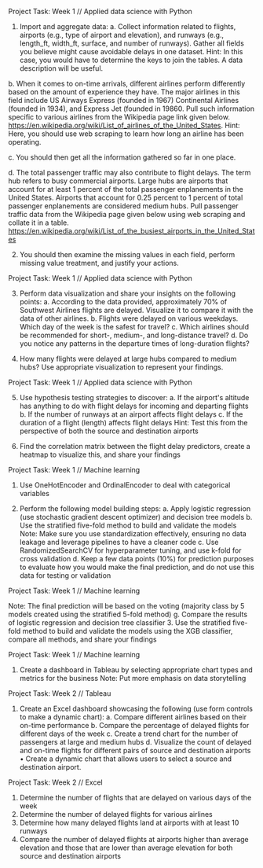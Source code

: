 ﻿Project Task: Week 1 // Applied data science with Python

1. Import and aggregate data:
a. Collect information related to flights, airports (e.g., type of airport and elevation), and runways 
(e.g., length_ft, width_ft, surface, and number of runways). Gather all fields you believe might cause 
avoidable delays in one dataset.
Hint: In this case, you would have to determine the keys to join the tables. A data description will be 
useful.

b. When it comes to on-time arrivals, different airlines perform differently based on the amount of 
experience they have. The major airlines in this field include US Airways Express (founded in 
1967) Continental Airlines (founded in 1934), and Express Jet (founded in 19860. Pull such 
information specific to various airlines from the Wikipedia page link given below.
https://en.wikipedia.org/wiki/List_of_airlines_of_the_United_States. 
Hint: Here, you should use web scraping to learn how long an airline has been operating.

c. You should then get all the information gathered so far in one place.

d. The total passenger traffic may also contribute to flight delays. The term hub refers to 
busy commercial airports. Large hubs are airports that account for at least 1 percent 
of the total passenger enplanements in the United States. Airports that account for 
0.25 percent to 1 percent of total passenger enplanements are considered medium 
hubs. Pull passenger traffic data from the Wikipedia page given below using web 
scraping and collate it in a table.
https://en.wikipedia.org/wiki/List_of_the_busiest_airports_in_the_United_States

2. You should then examine the missing values in each field, perform missing value 
treatment, and justify your actions.

Project Task: Week 1 // Applied data science with Python

3. Perform data visualization and share your insights on the following points:
a. According to the data provided, approximately 70% of Southwest Airlines flights are 
delayed. Visualize it to compare it with the data of other airlines.
b. Flights were delayed on various weekdays. Which day of the week is the safest for 
travel?
c. Which airlines should be recommended for short-, medium-, and long-distance travel?
d. Do you notice any patterns in the departure times of long-duration flights?

4. How many flights were delayed at large hubs compared to medium hubs? Use 
appropriate visualization to represent your findings.

Project Task: Week 1 // Applied data science with Python

5. Use hypothesis testing strategies to discover:
a. If the airport's altitude has anything to do with flight delays for incoming and 
departing flights
b. If the number of runways at an airport affects flight delays
c. If the duration of a flight (length) affects flight delays
Hint: Test this from the perspective of both the source and destination airports

6. Find the correlation matrix between the flight delay predictors, create a heatmap to 
visualize this, and share your findings

Project Task: Week 1 // Machine learning

1. Use OneHotEncoder and OrdinalEncoder to deal with categorical variables

2. Perform the following model building steps:
a. Apply logistic regression (use stochastic gradient descent optimizer) and decision tree 
models
b. Use the stratified five-fold method to build and validate the models
Note: Make sure you use standardization effectively, ensuring no data leakage and 
leverage pipelines to have a cleaner code
c. Use RandomizedSearchCV for hyperparameter tuning, and use k-fold for cross validation
d. Keep a few data points (10%) for prediction purposes to evaluate how you would 
make the final prediction, and do not use this data for testing or validation

Project Task: Week 1 // Machine learning

Note: The final prediction will be based on the voting (majority class by 5 models created 
using the stratified 5-fold method)
g. Compare the results of logistic regression and decision tree classifier
3. Use the stratified five-fold method to build and validate the models using the XGB 
classifier, compare all methods, and share your findings

Project Task: Week 1 // Machine learning
1. Create a dashboard in Tableau by selecting appropriate chart types and metrics for the 
business
Note: Put more emphasis on data storytelling

Project Task: Week 2 // Tableau

1. Create an Excel dashboard showcasing the following (use form controls to make a dynamic 
chart):
a. Compare different airlines based on their on-time performance
b. Compare the percentage of delayed flights for different days of the week
c. Create a trend chart for the number of passengers at large and medium hubs
d. Visualize the count of delayed and on-time flights for different pairs of source and 
destination airports
• Create a dynamic chart that allows users to select a source and destination airport.

Project Task: Week 2 // Excel

1. Determine the number of flights that are delayed on various days of the week
2. Determine the number of delayed flights for various airlines
3. Determine how many delayed flights land at airports with at least 10 runways
4. Compare the number of delayed flights at airports higher than average elevation and 
those that are lower than average elevation for both source and destination airports